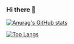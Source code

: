 ### Hi there 👋

[![Anurag's GitHub stats](https://github-readme-stats.vercel.app/api?username=matheuscpellanda)](https://github.com/anuraghazra/github-readme-stats)

[![Top Langs](https://github-readme-stats.vercel.app/api/top-langs/?username=matheuscpellanda&layout=compact)](https://github.com/anuraghazra/github-readme-stats)

<!--
**matheuscpellanda/matheuscpellanda** is a ✨ _special_ ✨ repository because its `README.md` (this file) appears on your GitHub profile.

Here are some ideas to get you started:

- 🔭 I’m currently working on ...
- 🌱 I’m currently learning ...
- 👯 I’m looking to collaborate on ...
- 🤔 I’m looking for help with ...
- 💬 Ask me about ...
- 📫 How to reach me: ...
- 😄 Pronouns: ...
- ⚡ Fun fact: ...
-->
